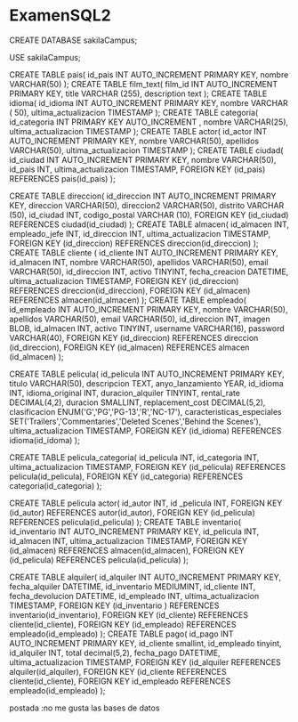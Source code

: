 # ExamenSQL2

CREATE DATABASE sakilaCampus;

USE sakilaCampus;


CREATE TABLE pais(
	id_pais INT AUTO_INCREMENT PRIMARY KEY,
	nombre VARCHAR(50)
);
CREATE TABLE film_text(
 	film_id INT AUTO_INCREMENT PRIMARY KEY,
    title VARCHAR (255),
	description text
);
CREATE TABLE idioma(
	id_idioma INT AUTO_INCREMENT PRIMARY KEY,
    nombre VARCHAR ( 50),
    ultima_actualizacion TIMESTAMP
);
 CREATE TABLE categoria(
	id_categoria INT PRIMARY KEY AUTO_INCREMENT ,
    nombre VARCHAR(25),
	ultima_actualizacion TIMESTAMP
);
CREATE TABLE actor(
	id_actor INT AUTO_INCREMENT PRIMARY KEY,
    nombre VARCHAR(50),
    apellidos VARCHAR(50),
    ultima_actualizacion TIMESTAMP
);
CREATE TABLE ciudad(
	id_ciudad INT AUTO_INCREMENT PRIMARY KEY,
    nombre VARCHAR(50),
	id_pais INT,
    ultima_actualizacion TIMESTAMP,
    FOREIGN KEY (id_pais) REFERENCES pais(id_pais)
);

CREATE TABLE direccion(
	id_direccion INT  AUTO_INCREMENT PRIMARY KEY,
    direccion VARCHAR(50),
    direccion2 VARCHAR(50),
    distrito VARCHAR (50),
    id_ciudad INT,
    codigo_postal VARCHAR (10),
    FOREIGN KEY (id_ciudad) REFERENCES ciudad(id_ciudad)
);
CREATE TABLE almacen(
	id_almacen INT,
    empleado_jefe  INT,
    id_direccion INT,
    ultima_actualizacion TIMESTAMP,
    FOREIGN KEY (id_direccion) REFERENCES direccion(id_direccion)
);
CREATE TABLE cliente (
	id_cliente INT AUTO_INCREMENT PRIMARY KEY,
    id_almacen INT,
    nombre VARCHAR(50),
    apellidos VARCHAR(50),
    email VARCHAR(50),
    id_direccion INT,
    activo TINYINT,
    fecha_creacion DATETIME,
  	ultima_actualizacion TIMESTAMP,
    FOREIGN KEY (id_direccion) REFERENCES direccion(id_direccion),
    FOREIGN KEY (id_almacen) REFERENCES almacen(id_almacen)
);
CREATE TABLE empleado(
	id_empleado  INT AUTO_INCREMENT PRIMARY KEY,
    nombre VARCHAR(50),
    apellidos VARCHAR(50),
    email VARCHAR(50),
    id_direccion INT,
    imagen BLOB,
    id_almacen INT,
    activo TINYINT,
    username VARCHAR(16),
    password VARCHAR(40),
    FOREIGN KEY (id_direccion) REFERENCES direccion (id_direccion),
    FOREIGN KEY (id_almacen) REFERENCES almacen (id_almacen)
);

CREATE TABLE pelicula(
	id_pelicula INT  AUTO_INCREMENT PRIMARY KEY,
    titulo VARCHAR(50),
    descripcion TEXT,
    anyo_lanzamiento YEAR,
    id_idioma INT,
    idioma_original INT,
    duracion_alquiler TINYINT,
    rental_rate DECIMAL(4,2),
    duracion SMALLINT,
	replacement_cost DECIMAL(5,2),
    clasificacion ENUM('G','PG','PG-13','R','NC-17'),
 	caracteristicas_especiales SET('Trailers','Commentaries','Deleted Scenes','Behind the Scenes'),
    ultima_actualizacion TIMESTAMP,
    FOREIGN KEY (id_idioma) REFERENCES idioma(id_idoma)
);

CREATE TABLE pelicula_categoria(
	id_pelicula INT,
    id_categoria INT,
    ultima_actualizacion TIMESTAMP,
    FOREIGN KEY (id_pelicula) REFERENCES pelicula(id_pelicula),
    FOREIGN KEY (id_categoria) REFERENCES categoria(id_categoria)
);

CREATE TABLE pelicula actor(
	id_autor INT,
    id _pelicula INT,
    FOREIGN KEY  (id_autor) REFERENCES autor(id_autor),
    FOREIGN KEY (id_pelicula) REFERENCES pelicula(id_pelicula)
);
CREATE TABLE inventario(
	id_inventario INT AUTO_INCREMENT PRIMARY KEY,
    id_pelicula INT,
    id_almacen INT,
    ultima_actualizacion TIMESTAMP,
    FOREIGN KEY (id_almacen) REFERENCES almacen(id_almacen),
    FOREIGN KEY (id_pelicula) REFERENCES pelicula(id_pelicula)
);

 CREATE TABLE alquiler(
     id_alquiler INT AUTO_INCREMENT PRIMARY KEY,
     fecha_alquiler DATETIME,
     id_inventario MEDIUMINT,
     id_cliente INT,
     fecha_devolucion DATETIME,
     id_empleado INT,
     ultima_actualizacion TIMESTAMP,
     FOREIGN KEY (id_inventario ) REFERENCES inventario(id_inventario),
     FOREIGN KEY (id_cliente) REFERENCES cliente(id_cliente),
     FOREIGN KEY (id_empleado) REFERENCES empleado(id_empleado)
 );
  CREATE TABLE pago(
	id_pago INT AUTO_INCREMENT PRIMARY KEY,
    id_cliente smallint,
    id_empleado tinyint,
    id_alquiler INT,
    total decimal(5,2),
    fecha_pago DATETIME,
    ultima_actualizacion TIMESTAMP,
     FOREIGN KEY (id_alquiler REFERENCES alquiler(id_alquiler),
     FOREIGN KEY (id_cliente REFERENCES cliente(id_cliente),
     FOREIGN KEY id_empleado REFERENCES empleado(id_empleado)
);

postada :no me gusta las bases de datos

